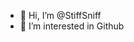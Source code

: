 - 👋 Hi, I’m @StiffSniff
- 👀 I’m interested in Github

<!---
StiffSniff/StiffSniff is a ✨ special ✨ repository because its `README.md` (this file) appears on your GitHub profile.
You can click the Preview link to take a look at your changes.
--->
